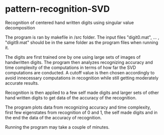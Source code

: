 # pattern-recognition-SVD
Recognition of centered hand written digits using singular value decomposition

The program is ran by makefile in /src folder. 
The input files "digit0.mat", ... , "digit9.mat" should be in the same folder as the program files when running it.

The digits are first trained one by one using large sets of images of handwritten digits. The program then analyzes recognizing accuracy and time complexity of the computations in terms of how far the SVD computations are conducted. A cutoff value is then chosen accordingly to avoid innecessary computations in recognition while still getting moderately accurate results. 

Recognition is then applied to a few self made digits and larger sets of other hand written digits to get data of the accuracy of the recognition. 

The program plots data from recognizing accuracy and time complexity, first few eigenstates from recognition of 0 and 1, the self made digits and in the end the data of the accuracy of recognition.

Running the program may take a couple of minutes.
